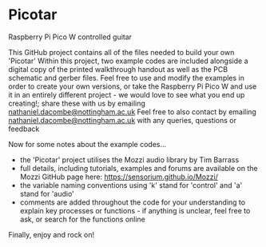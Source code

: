 # Picotar
Raspberry Pi Pico W controlled guitar

This GitHub project contains all of the files needed to build your own 'Picotar'
Within this project, two example codes are included alongside a digital copy of the printed walkthrough handout as well as the PCB schematic and gerber files. Feel free to use and modify the examples in order to create your own versions, or take the Raspberry Pi Pico W and use it in an entirely different project - we would love to see what you end up creating!; share these with us by emailing nathaniel.dacombe@nottingham.ac.uk
Feel free to also contact by emailing nathaniel.dacombe@nottingham.ac.uk with any queries, questions or feedback

Now for some notes about the example codes...
 - the 'Picotar' project utilises the Mozzi audio library by Tim Barrass
 - full details, including tutorials, examples and forums are available on the Mozzi GitHub page here: https://sensorium.github.io/Mozzi/
 - the variable naming conventions using 'k' stand for 'control' and 'a' stand for 'audio'
 - comments are added throughout the code for your understanding to explain key processes or functions - if anything is unclear, feel free to ask, or search for the functions online

Finally, enjoy and rock on!
